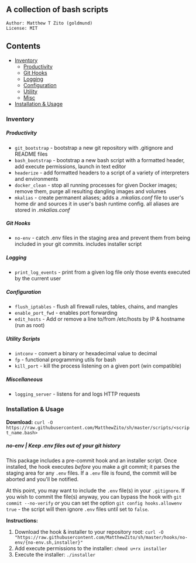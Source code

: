 ## A collection of bash scripts
```
Author: Matthew T Zito (goldmund)
License: MIT
```

## Contents
- [Inventory](#enum)
    - [Productivity](#prod)
    - [Git Hooks](#hooks)
    - [Logging](#log)
    - [Configuration](#conf)
    - [Utility](#util)
    - [Misc](#misc)
- [Installation & Usage](#use)

### <a name="enum"></a> Inventory

##### <a name="prod"></a> Productivity

* `git_bootstrap` - bootstrap a new git repository with .gitignore and README files
* `bash_bootstrap` - bootstrap a new bash script with a formatted header, add execute permissions, launch in text editor
* `headerize` - add formatted headers to a script of a variety of interpreters and environments
* `docker_clean` - stop all running processes for given Docker images; remove them, purge all resulting dangling images and volumes
* `mkalias` - create permanent aliases; adds a *.mkalias.conf* file to user's home dir and sources it in user's bash runtime config. all aliases are stored in *.mkalias.conf*

##### <a name="hooks"></a> Git Hooks

* `no-env` - catch .env files in the staging area and prevent them from being included in your git commits. includes installer script

##### <a name="log"></a> Logging

* `print_log_events` - print from a given log file only those events executed by the current user

##### <a name="conf"></a> Configuration

* `flush_iptables` - flush all firewall rules, tables, chains, and mangles
* `enable_port_fwd` - enables port forwarding
* `edit_hosts` - Add or remove a line to/from /etc/hosts by IP & hostname (run as root)

##### <a name="util"></a> Utility Scripts

* `intconv` - convert a binary or hexadecimal value to decimal
* `fp` - functional programming utils for bash
* `kill_port` - kill the process listening on a given port (win compatible)

##### <a name="misc"></a> Miscellaneous

* `logging_server` - listens for and logs HTTP requests

### <a name="use"></a> Installation & Usage

**Download:** `curl -O https://raw.githubusercontent.com/MatthewZito/sh/master/scripts/<script_name.bash>`

##### no-env | Keep .env files out of your git history
This package includes a pre-commit hook and an installer script. Once installed, the hook executes *before* you make a git commit; it parses the staging area for any `.env` files. If a `.env` file is found, the commit will be aborted and you'll be notified.

At this point, you may want to include the `.env` file(s) in your `.gitignore`. If you wish to commit the file(s) anyway, you can bypass the hook with `git commit --no-verify` *or* you can set the option `git config hooks.allowenv true` - the script will then ignore `.env` files until set to `false`.

**Instructions:**
1. Download the hook & installer to your repository root:
`curl -O "https://raw.githubusercontent.com/MatthewZito/sh/master/hooks/no-env/{no-env.sh,installer}"`
2. Add execute permissions to the installer:
`chmod u+rx installer`
3. Execute the installer:
`./installer`
